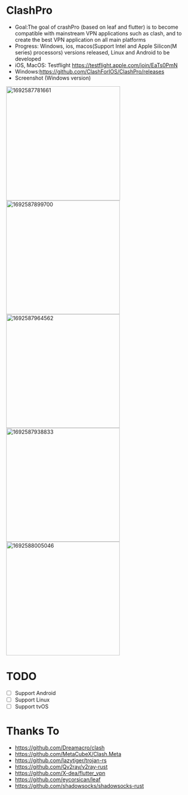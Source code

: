 # ClashPro
*  Goal:The goal of crashPro (based on leaf and flutter) is to become compatible with mainstream VPN applications such as clash, and to create the best VPN application on all main platforms
*  Progress: Windows, ios, macos(Support Intel and Apple Silicon(M series) processors) versions released, Linux and Android to be developed
*  iOS, MacOS: Testflight https://testflight.apple.com/join/EaTs0PmN
*  Windows:https://github.com/ClashForIOS/ClashPro/releases
*  Screenshot (Windows version)


<img width="305" alt="1692587781661" src="https://github.com/ClashForIOS/ClashPro/assets/131734194/b9cc53be-9e1a-4a30-af2d-6f49ec47b574">
<img width="304" alt="1692587899700" src="https://github.com/ClashForIOS/ClashPro/assets/131734194/8904c8df-dc7e-409b-b9fe-bdcdf13b37fa">
<img width="304" alt="1692587964562" src="https://github.com/ClashForIOS/ClashPro/assets/131734194/7cb4d5e4-9d46-41a8-b2ea-76fdc1ebc1a3">
<img width="304" alt="1692587938833" src="https://github.com/ClashForIOS/ClashPro/assets/131734194/c8cb1e84-8daa-46db-b9e0-ec8f6b380fc8">
<img width="304" alt="1692588005046" src="https://github.com/ClashForIOS/ClashPro/assets/131734194/05a4669a-8191-4245-9ffe-eab70792b0e3">




# TODO
- [ ] Support Android
- [ ] Support Linux
- [ ] Support tvOS

# Thanks To
- https://github.com/Dreamacro/clash
- https://github.com/MetaCubeX/Clash.Meta
- https://github.com/lazytiger/trojan-rs
- https://github.com/Qv2ray/v2ray-rust
- https://github.com/X-dea/flutter_vpn
- https://github.com/eycorsican/leaf
- https://github.com/shadowsocks/shadowsocks-rust
